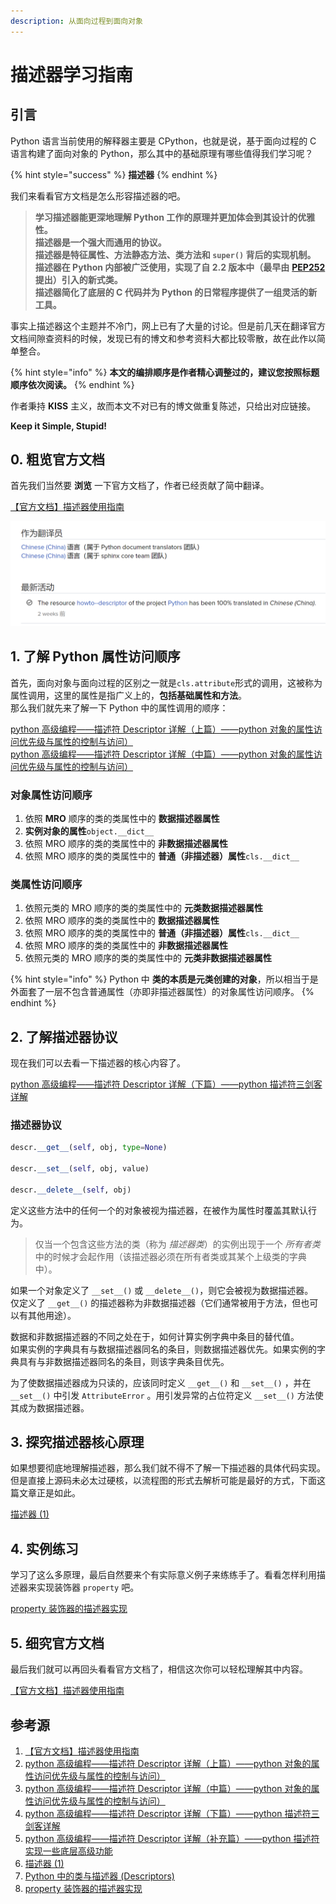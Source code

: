 ```yaml
---
description: 从面向过程到面向对象
---
```


# 描述器学习指南

## 引言

Python 语言当前使用的解释器主要是 CPython，也就是说，基于面向过程的 C 语言构建了面向对象的 Python，那么其中的基础原理有哪些值得我们学习呢？

{% hint style="success" %}
**描述器**
{% endhint %}

我们来看看官方文档是怎么形容描述器的吧。

> **学习描述器能更深地理解 Python 工作的原理并更加体会到其设计的优雅性。**\
> **描述器是一个强大而通用的协议。**\
> **描述器是特征属性、方法静态方法、类方法和 `super()` 背后的实现机制。**\
> **描述器在 Python 内部被广泛使用，实现了自 2.2 版本中（最早由** [**PEP252**](https://www.python.org/dev/peps/pep-0252/) **提出）引入的新式类。**\
> **描述器简化了底层的 C 代码并为 Python 的日常程序提供了一组灵活的新工具。**

事实上描述器这个主题并不冷门，网上已有了大量的讨论。但是前几天在翻译官方文档间隙查资料的时候，发现已有的博文和参考资料大都比较零散，故在此作以简单整合。

{% hint style="info" %}
**本文的编排顺序是作者精心调整过的，建议您按照标题顺序依次阅读。**
{% endhint %}

作者秉持 **KISS** 主义，故而本文不对已有的博文做重复陈述，只给出对应链接。

**Keep it Simple, Stupid!**

## 0. 粗览官方文档

首先我们当然要 **浏览** 一下官方文档了，作者已经贡献了简中翻译。

[【官方文档】描述器使用指南](https://docs.python.org/zh-cn/3.9/howto/descriptor.html)

![transifex](../.gitbook/assets/transifex.png)

## 1. 了解 Python 属性访问顺序

首先，面向对象与面向过程的区别之一就是`cls.attribute`形式的调用，这被称为属性调用，这里的属性是指广义上的，**包括基础属性和方法**。\
那么我们就先来了解一下 Python 中的属性调用的顺序：

[python 高级编程——描述符 Descriptor 详解（上篇）——python 对象的属性访问优先级与属性的控制与访问）](https://blog.csdn.net/qq\_27825451/article/details/84848341)\
[python 高级编程——描述符 Descriptor 详解（中篇）——python 对象的属性访问优先级与属性的控制与访问）](https://blog.csdn.net/qq\_27825451/article/details/84767061)

### **对象属性访问顺序**

1. 依照 **MRO** 顺序的类的类属性中的 **数据描述器属性**
2. **实例对象的属性**`object.__dict__`
3. 依照 MRO 顺序的类的类属性中的 **非数据描述器属性**
4. 依照 MRO 顺序的类的类属性中的 **普通（非描述器）属性**`cls.__dict__`

### **类属性访问顺序**

1. 依照元类的 MRO 顺序的类的类属性中的 **元类数据描述器属性**
2. 依照 MRO 顺序的类的类属性中的 **数据描述器属性**
3. 依照 MRO 顺序的类的类属性中的 **普通（非描述器）属性**`cls.__dict__`
4. 依照 MRO 顺序的类的类属性中的 **非数据描述器属性**
5. 依照元类的 MRO 顺序的类的类属性中的 **元类非数据描述器属性**

{% hint style="info" %}
Python 中 **类的本质是元类创建的对象**，所以相当于是外面套了一层不包含普通属性（亦即非描述器属性）的对象属性访问顺序。
{% endhint %}

## 2. 了解描述器协议

现在我们可以去看一下描述器的核心内容了。

[python 高级编程——描述符 Descriptor 详解（下篇）——python 描述符三剑客详解](https://blog.csdn.net/qq\_27825451/article/details/84848341)

### **描述器协议**

```python
descr.__get__(self, obj, type=None)

descr.__set__(self, obj, value)

descr.__delete__(self, obj)
```

定义这些方法中的任何一个的对象被视为描述器，在被作为属性时覆盖其默认行为。

> 仅当一个包含这些方法的类（称为 _描述器类_）的实例出现于一个 _所有者类_ 中的时候才会起作用（该描述器必须在所有者类或其某个上级类的字典中）。

如果一个对象定义了 `__set__()` 或 `__delete__()`，则它会被视为数据描述器。\
仅定义了 `__get__()` 的描述器称为非数据描述器（它们通常被用于方法，但也可以有其他用途）。

数据和非数据描述器的不同之处在于，如何计算实例字典中条目的替代值。\
如果实例的字典具有与数据描述器同名的条目，则数据描述器优先。如果实例的字典具有与非数据描述器同名的条目，则该字典条目优先。

为了使数据描述器成为只读的，应该同时定义 `__get__()` 和 `__set__()` ，并在 `__set__()` 中引发 `AttributeError` 。用引发异常的占位符定义 `__set__()` 方法使其成为数据描述器。

## 3. 探究描述器核心原理

如果想要彻底地理解描述器，那么我们就不得不了解一下描述器的具体代码实现。\
但是直接上源码未必太过硬核，以流程图的形式去解析可能是最好的方式，下面这篇文章正是如此。

[描述器 (1)](https://www.dazhuanlan.com/2020/02/29/5e5965cea4d60/)

## 4. 实例练习

学习了这么多原理，最后自然要来个有实际意义例子来练练手了。看看怎样利用描述器来实现装饰器 `property` 吧。

[property 装饰器的描述器实现](property.md)

## 5. 细究官方文档

最后我们就可以再回头看看官方文档了，相信这次你可以轻松理解其中内容。

[【官方文档】描述器使用指南](https://docs.python.org/zh-cn/3.9/howto/descriptor.html)

## 参考源

1. [【官方文档】描述器使用指南](https://docs.python.org/zh-cn/3.9/howto/descriptor.html)
2. [python 高级编程——描述符 Descriptor 详解（上篇）——python 对象的属性访问优先级与属性的控制与访问）](https://blog.csdn.net/qq\_27825451/article/details/84848341)
3. [python 高级编程——描述符 Descriptor 详解（中篇）——python 对象的属性访问优先级与属性的控制与访问）](https://blog.csdn.net/qq\_27825451/article/details/84767061)
4. [python 高级编程——描述符 Descriptor 详解（下篇）——python 描述符三剑客详解](https://blog.csdn.net/qq\_27825451/article/details/84848341)
5. [python 高级编程——描述符 Descriptor 详解（补充篇）——python 描述符实现一些底层高级功能](https://blog.csdn.net/qq\_27825451/article/details/84848341)
6. [描述器 (1)](https://www.dazhuanlan.com/2020/02/29/5e5965cea4d60/)
7. [Python 中的类与描述器 (Descriptors)](https://blog.csdn.net/u013008795/article/details/90646667)
8. [property 装饰器的描述器实现](https://blog.csdn.net/WH2099/article/details/105328929)
